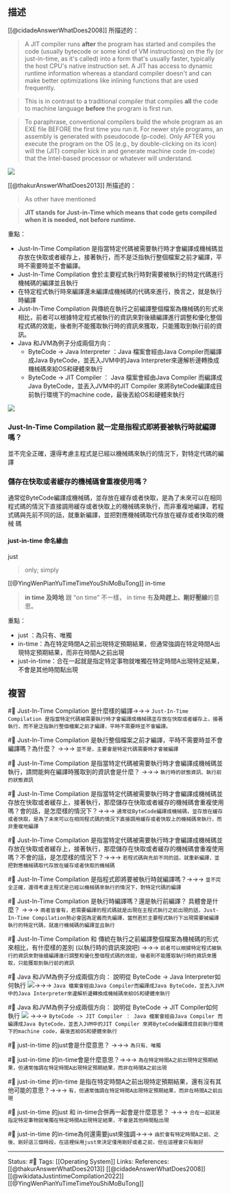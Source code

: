 
## 描述
[[@cidadeAnswerWhatDoes2008]] 所描述的：
> A JIT compiler runs **after** the program has started and compiles the code (usually bytecode or some kind of VM instructions) on the fly (or just-in-time, as it's called) into a form that's usually faster, typically the host CPU's native instruction set. A JIT has access to dynamic runtime information whereas a standard compiler doesn't and can make better optimizations like inlining functions that are used frequently.

> This is in contrast to a traditional compiler that compiles **all** the code to machine language **before** the program is first run.

> To paraphrase, conventional compilers build the whole program as an EXE file BEFORE the first time you run it. For newer style programs, an assembly is generated with pseudocode (p-code). Only AFTER you execute the program on the OS (e.g., by double-clicking on its icon) will the (JIT) compiler kick in and generate machine code (m-code) that the Intel-based processor or whatever will understand.


![](https://pic2.zhimg.com/80/fc2d6adee7cfd35cd691b0a419dcd1a2_720w.jpg?source=1940ef5c)

[[@thakurAnswerWhatDoes2013]] 所描述的：
> As other have mentioned

> **JIT stands for Just-in-Time which means that code gets compiled when it is needed, not before runtime.**


重點：
- Just-In-Time Compilation 是指當特定代碼被需要執行時才會編譯成機械碼並存放在快取或者緩存上，接著執行，而不是泛指執行整個檔案之前才編譯，平時不需要時並不會編譯。
- Just-In-Time Compilation 會於主要程式執行時對需要被執行的特定代碼進行機械碼的編譯並且執行
- 在特定程式執行時來編譯還未編譯成機械碼的代碼來進行，換言之，就是執行時編譯
- Just-In-Time Compilation 與傳統在執行之前編譯整個檔案為機械碼的形式來相比，前者可以根據特定程式被執行的資訊來對後續編譯進行調整和優化整個程式碼的效能，後者則不能獲取執行時的資訊來獲取，只能獲取到執行前的資訊。
- Java 和JVM為例子分成兩個方向：
	-  ByteCode -> Java Interpreter ：Java 檔案會經由Java Compiler而編譯成Java ByteCode，並丟入JVM中的Java Interpreter來邊解析邊轉換成機械碼來給OS和硬體來執行
	-  ByteCode -> JIT Compiler ： Java 檔案會經由Java Compiler 而編譯成Java ByteCode，並丟入JVM中的JIT Compiler 來將ByteCode編譯成目前執行環境下的machine code，最後丟給OS和硬體來執行

![](https://pic2.zhimg.com/80/fc2d6adee7cfd35cd691b0a419dcd1a2_720w.jpg?source=1940ef5c)
### Just-In-Time Compilation  就一定是指程式即將要被執行時就編譯嗎？
並不完全正確，還得考慮主程式是已經以機械碼來執行的情況下，對特定代碼的編譯


### 儲存在快取或者緩存的機械碼會重複使用嗎？
通常從ByteCode編譯成機械碼，並存放在緩存或者快取，是為了未來可以在相同程式碼的情況下直接調用緩存或者快取上的機械碼來執行，而非重複地編譯，若程式碼與先前不同的話，就重新編譯，並把對應機械碼取代存放在緩存或者快取的機械
碼

#### just-in-time 命名緣由

just
> only; simply

[[@YingWenPianYuTimeTimeYouShiMoBuTong]]
in-time
> **in time 及時地**
> 跟 “on time” 不一樣，
> in time 有**及時趕上、剛好壓線**的意思。


重點：
- just ：為只有、唯獨
- in-time：為在特定時間A之前出現特定預期結果，但通常強調在特定時間A出現特定預期結果，而非在時間A之前出現
- just-in-time：合在一起就是指定特定事物就唯獨在特定時間A出現特定結果，不會是其他時間點出現

## 複習
#🧠 Just-In-Time Compilation  是什麼樣的編譯->->-> `Just-In-Time Compilation 是指當特定代碼被需要執行時才會編譯成機械碼並存放在快取或者緩存上，接著執行，而不是泛指執行整個檔案之前才編譯，平時不需要時並不會編譯。`
<!--SR:!2023-09-19,196,247-->

#🧠 Just-In-Time Compilation  是執行整個檔案之前才編譯，平時不需要時並不會編譯嗎？為什麼？ ->->-> `並不是，主要會是特定代碼需要時才會被編譯`
<!--SR:!2023-05-05,46,227-->

#🧠 Just-In-Time Compilation 是指當特定代碼被需要執行時才會編譯成機械碼並執行，請問能夠在編譯時獲取到的資訊會是什麼？ ->->-> `執行時的狀態資訊、執行前的狀態資訊`
<!--SR:!2023-03-23,87,247-->


#🧠 Just-In-Time Compilation 是指當特定代碼被需要執行時才會編譯成機械碼並存放在快取或者緩存上，接著執行，那麼儲存在快取或者緩存的機械碼會重複使用嗎？會的話，是怎麼樣的情況下？->->-> `通常從ByteCode編譯成機械碼，並存放在緩存或者快取，是為了未來可以在相同程式碼的情況下直接調用緩存或者快取上的機械碼來執行，而非重複地編譯`
<!--SR:!2023-05-15,191,250-->

#🧠 Just-In-Time Compilation 是指當特定代碼被需要執行時才會編譯成機械碼並存放在快取或者緩存上，接著執行，那麼儲存在快取或者緩存的機械碼會重複使用嗎？不會的話，是怎麼樣的情況下？->->-> `若程式碼與先前不同的話，就重新編譯，並把對應機械碼取代存放在緩存或者快取的機械碼`
<!--SR:!2024-01-14,334,250-->

#🧠 Just-In-Time Compilation  是指程式即將要被執行時就編譯嗎？->->-> `並不完全正確，還得考慮主程式是已經以機械碼來執行的情況下，對特定代碼的編譯`
<!--SR:!2023-06-14,180,210-->


#🧠 Just-In-Time Compilation 是執行時編譯嗎？還是執行前編譯？ 具體會是什麼？ ->->-> `兩者皆會有，若需要編譯的程式碼就是出現在主程式執行之前出現的話，Just-In-Time Compilation勢必會因為定義而先編譯，當然若於主要程式執行下出現需要被編譯執行的特定代碼，就進行機械碼的編譯並且執行`
<!--SR:!2023-09-02,250,249-->


#🧠 Just-In-Time Compilation 和 傳統在執行之前編譯整個檔案為機械碼的形式來相比，有什麼樣的差別 (以執行時的資訊來說吧)  ->->-> `前者可以根據特定程式被執行的資訊來對後續編譯進行調整和優化整個程式碼的效能，後者則不能獲取執行時的資訊來獲取，只能獲取到執行前的資訊`
<!--SR:!2023-05-03,182,250-->

#🧠 Java 和JVM為例子分成兩個方向： 說明從  ByteCode -> Java Interpreter如何執行 ![](https://pic2.zhimg.com/80/fc2d6adee7cfd35cd691b0a419dcd1a2_720w.jpg?source=1940ef5c)->->-> `Java 檔案會經由Java Compiler而編譯成Java ByteCode，並丟入JVM中的Java Interpreter來邊解析邊轉換成機械碼來給OS和硬體來執行`
<!--SR:!2023-05-10,189,250-->

#🧠 Java 和JVM為例子分成兩個方向： 說明從 ByteCode -> JIT Compiler如何執行 ![](https://pic2.zhimg.com/80/fc2d6adee7cfd35cd691b0a419dcd1a2_720w.jpg?source=1940ef5c) ->->-> `ByteCode -> JIT Compiler ： Java 檔案會經由Java Compiler 而編譯成Java ByteCode，並丟入JVM中的JIT Compiler 來將ByteCode編譯成目前執行環境下的machine code，最後丟給OS和硬體來執行`
<!--SR:!2023-04-21,174,250-->


#🧠 just-in-time 的just會是什麼意思？ ->->-> `為只有、唯獨`
<!--SR:!2023-03-22,2,246-->


#🧠 just-in-time 的in-time會是什麼意思？->->-> `為在特定時間A之前出現特定預期結果，但通常強調在特定時間A出現特定預期結果，而非在時間A之前出現`
<!--SR:!2023-03-22,2,246-->

#🧠 just-in-time 的in-time 是指在特定時間A之前出現特定預期結果，還有沒有其他可能的意思？->->-> `有，但通常強調在特定時間A出現特定預期結果，而非在時間A之前出現`
<!--SR:!2023-03-22,2,246-->

#🧠 just-in-time 的just 和 in-time合併再一起會是什麼意思？ ->->-> `合在一起就是指定特定事物就唯獨在特定時間A出現特定結果，不會是其他時間點出現`
<!--SR:!2023-03-22,2,246-->

#🧠 just-in-time 的in-time為何還需要just來強調->->-> `由於會有特定時間A之前、之後、剛好這三個時段，在這裡採用just來決定僅用剛好或者之前，但在這裡會只有剛好`
<!--SR:!2023-03-22,2,246-->


---
Status: #🌱 
Tags:
[[Operating System]]
Links:
References:
[[@thakurAnswerWhatDoes2013]]
[[@cidadeAnswerWhatDoes2008]]
[[@wikidataJustintimeCompilation2022]]
[[@YingWenPianYuTimeTimeYouShiMoBuTong]]